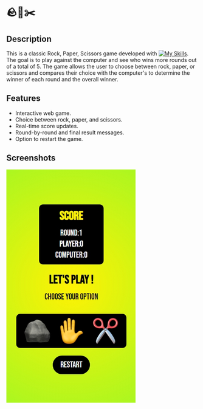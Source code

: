
# :rock::page_with_curl::scissors:


## Description
This is a classic Rock, Paper, Scissors game developed with [![My Skills](https://skillicons.dev/icons?i=js,html,css)](https://skillicons.dev). The goal is to play against the computer and see who wins more rounds out of a total of 5. The game allows the user to choose between rock, paper, or scissors and compares their choice with the computer's to determine the winner of each round and the overall winner.

## Features
- Interactive web game.
- Choice between rock, paper, and scissors.
- Real-time score updates.
- Round-by-round and final result messages.
- Option to restart the game.

## Screenshots
![App Screenshot](assets/rps.jpeg)


